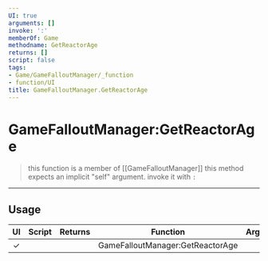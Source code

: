 ```yaml
---
UI: true
arguments: []
invoke: ':'
memberOf: Game
methodname: GetReactorAge
returns: []
script: false
tags:
- Game/GameFalloutManager/_function
- function/UI
title: GameFalloutManager.GetReactorAge
---
```

# GameFalloutManager:GetReactorAge
> this function is a member of [[GameFalloutManager]]
> this method expects an implicit "self" argument. invoke it with `:`
-----
## Usage
|  UI | Script | Returns | Function | Arguments |
|:---:|:------:|-------:|:--------:|:---------|
|✓| ||GameFalloutManager:GetReactorAge||
